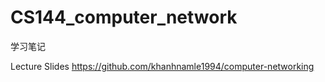 # CS144_computer_network
学习笔记

Lecture Slides https://github.com/khanhnamle1994/computer-networking
